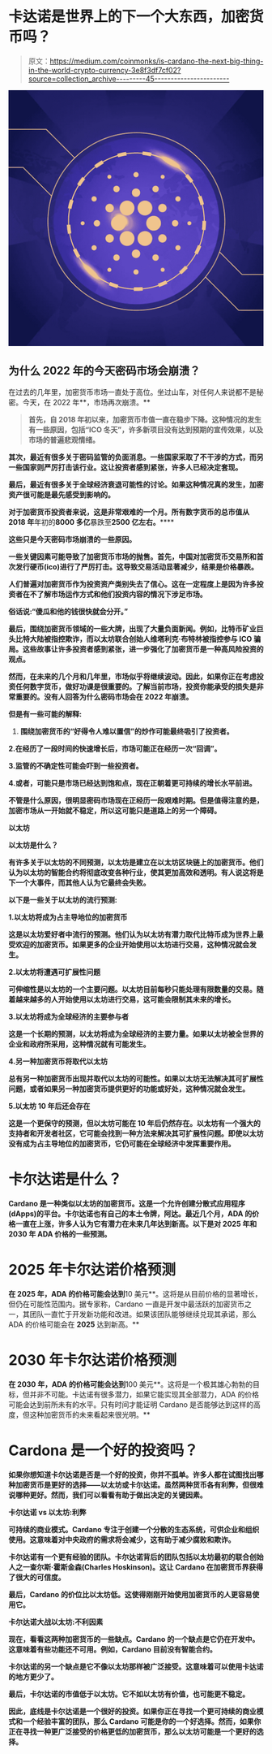 # 卡达诺是世界上的下一个大东西，加密货币吗？

> 原文：<https://medium.com/coinmonks/is-cardano-the-next-big-thing-in-the-world-crypto-currency-3e8f3df7cf02?source=collection_archive---------45----------------------->

![](img/91ad9b4a3f734ea2077d96f405500d7b.png)

## 为什么 2022 年的今天密码市场会崩溃？

在过去的几年里，加密货币市场一直处于高位。坐过山车，对任何人来说都不是秘密。今天，在 2022 年**，市场再次崩溃。**

> **首先，自 2018 年初以来，加密货币市值一直在稳步下降。这种情况的发生有一些原因，包括“ICO 冬天”，许多新项目没有达到预期的宣传效果，以及市场的普遍悲观情绪。**

**其次，最近有很多关于密码监管的负面消息。一些国家采取了不干涉的方式，而另一些国家则严厉打击该行业。这让投资者感到紧张，许多人已经决定套现。**

**最后，最近有很多关于全球经济衰退可能性的讨论。如果这种情况真的发生，加密资产很可能是最先感受到影响的。**

**对于加密货币投资者来说，这是非常艰难的一个月。所有数字货币的总市值从 2018 年**年初的**8000 多亿**暴跌至**2500 亿左右。******

**这些只是今天密码市场崩溃的一些原因。**

**一些关键因素可能导致了加密货币市场的抛售。首先，中国对加密货币交易所和首次发行硬币(ico)进行了严厉打击。这导致交易活动显著减少，结果是价格暴跌。**

**人们普遍对加密货币作为投资资产类别失去了信心。这在一定程度上是因为许多投资者在不了解市场运作方式和他们投资内容的情况下涉足市场。**

**俗话说:“傻瓜和他的钱很快就会分开。”**

**最后，围绕加密货币领域的一些大牌，出现了大量负面新闻。例如，比特币矿业巨头比特大陆被指控欺诈，而以太坊联合创始人维塔利克·布特林被指控参与 ICO 骗局。这些故事让许多投资者感到紧张，进一步强化了加密货币是一种高风险投资的观点。**

**然而，在未来的几个月和几年里，市场似乎将继续波动。因此，如果你正在考虑投资任何数字货币，做好功课是很重要的。了解当前市场，投资你能承受的损失是非常重要的。没有人回答为什么密码市场会在 2022 年崩溃。**

**但是有一些可能的解释:**

1.  **围绕加密货币的“好得令人难以置信”的炒作可能最终吸引了投资者。**

**2.在经历了一段时间的快速增长后，市场可能正在经历一次“回调”。**

**3.监管的不确定性可能会吓到一些投资者。**

**4.或者，可能只是市场已经达到饱和点，现在正朝着更可持续的增长水平前进。**

**不管是什么原因，很明显密码市场现在正经历一段艰难时期。但是值得注意的是，加密市场从一开始就不稳定，所以这可能只是道路上的另一个障碍。**

****以太坊****

****以太坊是什么？****

**有许多关于以太坊的不同预测，以太坊是建立在以太坊区块链上的加密货币。他们认为以太坊的智能合约将彻底改变各种行业，使其更加高效和透明。有人说这将是下一个大事件，而其他人认为它最终会失败。**

**以下是一些关于以太坊的流行预测:**

**1.以太坊将成为占主导地位的加密货币**

**这是以太坊爱好者中流行的预测。他们认为以太坊有潜力取代比特币成为世界上最受欢迎的加密货币。如果更多的企业开始使用以太坊进行交易，这种情况就会发生。**

**2.以太坊将遭遇可扩展性问题**

**可伸缩性是以太坊的一个主要问题。以太坊目前每秒只能处理有限数量的交易。随着越来越多的人开始使用以太坊进行交易，这可能会限制其未来的增长。**

**3.以太坊将成为全球经济的主要参与者**

**这是一个长期的预测，以太坊将成为全球经济的主要力量。如果以太坊被全世界的企业和政府所采用，这种情况就有可能发生。**

**4.另一种加密货币将取代以太坊**

**总有另一种加密货币出现并取代以太坊的可能性。如果以太坊无法解决其可扩展性问题，或者如果另一种加密货币提供更好的功能或好处，这种情况就会发生。**

**5.以太坊 10 年后还会存在**

**这是一个更保守的预测，但以太坊可能在 10 年后仍然存在。以太坊有一个强大的支持者和开发者社区，它可能会找到一种方法来解决其可扩展性问题。即使以太坊没有成为占主导地位的加密货币，它仍可能在全球经济中发挥重要作用。**

# **卡尔达诺是什么？**

**Cardano 是一种类似以太坊的加密货币。这是一个允许创建分散式应用程序(dApps)的平台。卡尔达诺也有自己的本土令牌，阿达。最近几个月，ADA 的价格一直在上涨，许多人认为它有潜力在未来几年达到新高。以下是对 2025 年和 2030 年 ADA 价格的一些预测。**

# **2025 年卡尔达诺价格预测**

**在 **2025** 年，ADA 的价格可能会达到**10 美元**。这将是从目前价格的显著增长，但仍在可能性范围内。据专家称，Cardano 一直是开发中最活跃的加密货币之一，其团队一直忙于开发新功能和改进。如果该团队能够继续兑现其承诺，那么 ADA 的价格可能会在 **2025** 达到新高。**

# **2030 年卡尔达诺价格预测**

**在 **2030** 年，ADA 的价格可能会达到**100 美元**。这将是一个极其雄心勃勃的目标，但并非不可能。卡达诺有很多潜力，如果它能实现其全部潜力，ADA 的价格可能会达到前所未有的水平。只有时间才能证明 Cardano 是否能够达到这样的高度，但这种加密货币的未来看起来很光明。**

# **Cardona 是一个好的投资吗？**

**如果你想知道卡尔达诺是否是一个好的投资，你并不孤单。许多人都在试图找出哪种加密货币是更好的选择——以太坊或卡尔达诺。虽然两种货币各有利弊，但很难说哪种更好。然而，我们可以看看有助于做出决定的关键因素。**

****卡尔达诺 vs 以太坊:利弊****

**可持续的商业模式。Cardano 专注于创建一个分散的生态系统，可供企业和组织使用。这意味着对中央政府的需求将会减少，这有助于减少腐败和欺诈。**

**卡尔达诺有一个更有经验的团队。卡尔达诺背后的团队包括以太坊最初的联合创始人之一查尔斯·霍斯金森(Charles Hoskinson)。这让 Cardano 在加密货币界获得了很大的可信度。**

**最后，Cardano 的价位比以太坊低。这使得刚刚开始使用加密货币的人更容易使用它。**

****卡尔达诺大战以太坊:不利因素****

**现在，看看这两种加密货币的一些缺点。Cardano 的一个缺点是它仍在开发中。这意味着有些功能还不可用。例如，Cardano 目前没有智能合约。**

**卡尔达诺的另一个缺点是它不像以太坊那样被广泛接受。这意味着可以使用卡达诺的地方更少了。**

**最后，卡尔达诺的市值低于以太坊。它不如以太坊有价值，也可能更不稳定。**

**因此，底线是卡尔达诺是一个很好的投资。如果你正在寻找一个更可持续的商业模式和一个经验丰富的团队，那么 Cardano 可能是你的一个好选择。然而，如果你正在寻找一种更广泛接受的价格更低的加密货币，那么以太坊可能是一个更好的选择。**